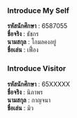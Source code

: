 ### Introduce My Self
**รหัสนักศึกษา**  : 6587055<br>
**ชื่อจริง** : ธัชกร<br>
**นามสกุล** : โกมลคงอยู่<br>
**ชื่อเล่น** : เฟื่อง<br>

### Introduce Visitor
**รหัสนักศึกษา**  : 65XXXXX<br>
**ชื่อจริง** : นิภาพร<br>
**นามสกุล** : กาญจนา<br>
**ชื่อเล่น** : มิว<br>